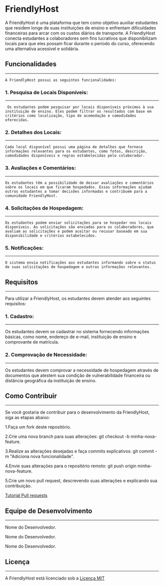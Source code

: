 # FriendlyHost

 A FriendlyHost é uma plataforma que tem como objetivo auxiliar estudantes que residem longe de suas instituições de ensino e enfrentam dificuldades financeiras para arcar com os custos diários de transporte. A FriendlyHost conecta estudantes a colaboradores sem fins lucrativos que disponibilizam locais para que eles possam ficar durante o período do curso, oferecendo uma alternativa acessível e solidária.

 ## Funcionalidades

---
 ```
 A FriendlyHost possui as seguintes funcionalidades:
``` 

 ### 1. Pesquisa de Locais Disponíveis: 
---
```
 Os estudantes podem pesquisar por locais disponíveis próximos à sua instituição de ensino. Eles podem filtrar os resultados com base em critérios como localização, tipo de acomodação e comodidades oferecidas.
```

### 2. Detalhes dos Locais:
---
 ```
 Cada local disponível possui uma página de detalhes que fornece informações relevantes para os estudantes, como fotos, descrição, comodidades disponíveis e regras estabelecidas pelo colaborador.
 ```

### 3. Avaliações e Comentários: 
---
```
Os estudantes têm a possibilidade de deixar avaliações e comentários sobre os locais em que ficaram hospedados. Essas informações ajudam outros estudantes a tomar decisões informadas e contribuem para a comunidade FriendlyHost.
```

### 4. Solicitações de Hospedagem:   
---
```
Os estudantes podem enviar solicitações para se hospedar nos locais disponíveis. As solicitações são enviadas para os colaboradores, que avaliam as solicitações e podem aceitar ou recusar baseado em sua disponibilidade e critérios estabelecidos.
```

### 5. Notificações: 
---
```
O sistema envia notificações aos estudantes informando sobre o status de suas solicitações de hospedagem e outras informações relevantes.
```

## Requisitos
---
Para utilizar a FriendlyHost, os estudantes devem atender aos seguintes requisitos:

### 1. Cadastro:
 ---
 Os estudantes devem se cadastrar no sistema fornecendo informações básicas, como nome, endereço de e-mail, instituição de ensino e comprovante de matrícula.

### 2. Comprovação de Necessidade: 
---
Os estudantes devem comprovar a necessidade de hospedagem através de documentos que atestem sua condição de vulnerabilidade financeira ou distância geográfica da instituição de ensino.

## Como Contribuir
---
Se você gostaria de contribuir para o desenvolvimento da FriendlyHost, siga as etapas abaixo:

1.Faça um fork deste repositório.

2.Crie uma nova branch para suas alterações: git checkout -b minha-nova-feature.

3.Realize as alterações desejadas e faça commits explicativos: git commit -m "Adiciona nova funcionalidade".

4.Envie suas alterações para o repositório remoto: git push origin minha-nova-feature.

5.Crie um novo pull request, descrevendo suas alterações e explicando sua contribuição.

[Tutorial Pull requests](https://www.youtube.com/watch?v=L1-2q-BPxWc&ab_channel=sdlinshub)

## Equipe de Desenvolvimento
---

Nome do Desenvolvedor.

Nome do Desenvolvedor.

Nome do Desenvolvedor.

## Licença
---
A FriendlyHost está licenciado sob a [Licença MIT](https://opensource)